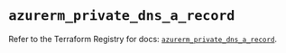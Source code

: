 # `azurerm_private_dns_a_record`

Refer to the Terraform Registry for docs: [`azurerm_private_dns_a_record`](https://registry.terraform.io/providers/hashicorp/azurerm/4.23.0/docs/resources/private_dns_a_record).
